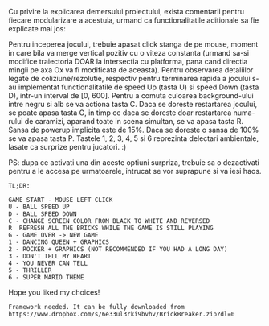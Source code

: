 Cu privire la explicarea demersului proiectului, exista comentarii pentru fiecare modularizare a acestuia, urmand ca
functionalitatile aditionale sa fie explicate mai jos:

Pentru inceperea jocului, trebuie apasat click stanga de pe mouse, moment in care bila va merge vertical pozitiv
cu o viteza constanta (urmand sa-si modifice traiectoria DOAR la intersectia cu platforma, pana cand directia
mingii pe axa Ox va fi modificata de aceasta).
Pentru observarea detaliilor legate de coliziune/rezolutie, respectiv pentru terminarea rapida a jocului s-au
implementat functionalitatile de speed Up (tasta U) si speed Down (tasta D), intr-un interval de [0, 600].
Pentru a comuta culoarea background-ului intre negru si alb se va actiona tasta C.
Daca se doreste restartarea jocului, se poate apasa tasta G, in timp ce daca se doreste doar restartarea numa-
rului de caramizi, aparand toate in scena simultan, se va apasa tasta R.
Sansa de powerup implicita este de 15%. Daca se doreste o sansa de 100% se va apasa tasta P.
Tastele 1, 2, 3, 4, 5 si 6 reprezinta delectari ambientale, lasate ca surprize pentru jucatori. :)

PS: dupa ce activati una din aceste optiuni surpriza, trebuie sa o dezactivati pentru a le accesa pe urmatoarele,
    intrucat se vor suprapune si va iesi haos. 

 
    TL;DR:

    GAME START - MOUSE LEFT CLICK
    U - BALL SPEED UP
    D - BALL SPEED DOWN
    C - CHANGE SCREEN COLOR FROM BLACK TO WHITE AND REVERSED
    R  REFRESH ALL THE BRICKS WHILE THE GAME IS STILL PLAYING
    G - GAME OVER -> NEW GAME
    1 - DANCING QUEEN + GRAPHICS 
    2 - ROCKER + GRAPHICS (NOT RECOMMENDED IF YOU HAD A LONG DAY)
    3 - DON'T TELL MY HEART
    4 - YOU NEVER CAN TELL
    5 - THRILLER
    6 - SUPER MARIO THEME

Hope you liked my choices!

    Framework needed. It can be fully downloaded from https://www.dropbox.com/s/6e33ul3rki9bvhv/BrickBreaker.zip?dl=0
